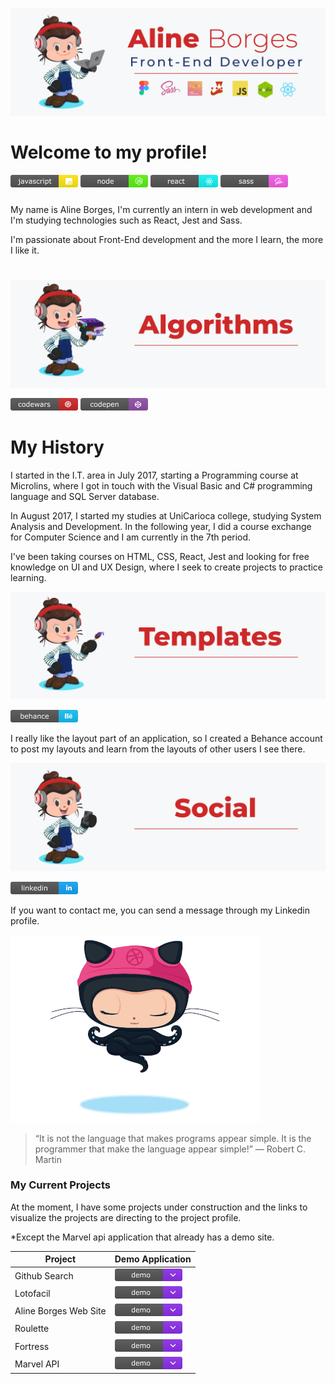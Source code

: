 ![banner-principal](https://github.com/aline-borges/aline-borges/blob/master/banner.png?raw=true)

# Welcome to my profile!

![Javascript since](https://github.com/aline-borges/aline-borges/blob/master/javascript.png?raw=true) ![Node since](https://github.com/aline-borges/aline-borges/blob/master/node.png?raw=true) ![React since](https://github.com/aline-borges/aline-borges/blob/master/react.png?raw=true) ![Sass since](https://github.com/aline-borges/aline-borges/blob/master/sass.png?raw=true) 

##### 

My name is Aline Borges, I'm currently an intern in web development and I'm studying technologies such as React, Jest and Sass.


I'm passionate about Front-End development and the more I learn, the more I like it.

# 
#

![banner-algorithms](https://github.com/aline-borges/aline-borges/blob/master/banner-algorithms.png?raw=true)

  [![CodeWars](https://github.com/aline-borges/aline-borges/blob/master/codewars.png?raw=true)](https://www.codewars.com/users/AlineBorges)  [![CodePen](https://github.com/aline-borges/aline-borges/blob/master/codepen.png?raw=true)](https://codepen.io/apborges)  
  
 # My History

  I started in the I.T. area in July 2017, starting a Programming course at Microlins, where I got in touch with the Visual Basic and C# programming language and SQL Server database.
  
  In August 2017, I started my studies at UniCarioca college, studying System Analysis and Development. In the following year, I did a course exchange for Computer Science and I am currently in the 7th period.
  
  I've been taking courses on HTML, CSS, React, Jest and looking for free knowledge on UI and UX Design, where I seek to create projects to practice learning.
  
  ![banner-algorithms](https://github.com/aline-borges/aline-borges/blob/master/banner-templates.png?raw=true)
  
  [![Behance](https://github.com/aline-borges/aline-borges/blob/master/behance.png?raw=true)](https://www.behance.net/apborges) 
  
  I really like the layout part of an application, so I created a Behance account to post my layouts and learn from the layouts of other users I see there.
  
  [![banner-algorithms](https://github.com/aline-borges/aline-borges/blob/master/banner-social.png?raw=true)]()
  
  [![Linkedin](https://github.com/aline-borges/aline-borges/blob/master/linkedin.png?raw=true)](https://www.linkedin.com/in/apborges/)
  
If you want to contact me, you can send a message through my Linkedin profile.

![image-octocat](https://github.com/aline-borges/aline-borges/blob/master/gif.gif?raw=true)

> “It is not the language that makes programs appear simple.
>  It is the programmer that make the language appear simple!”
> ― Robert C. Martin

### My Current Projects

At the moment, I have some projects under construction and the links to visualize the projects are directing to the project profile.

*Except the Marvel api application that already has a demo site.

| Project | Demo Application |
| ------ | ------ |
| Github Search |   [![Demo](https://github.com/aline-borges/aline-borges/blob/master/demo.png?raw=true)](https://github.com/aline-borges/github-search/) |
| Lotofacil |   [![Demo](https://github.com/aline-borges/aline-borges/blob/master/demo.png?raw=true)](https://github.com/aline-borges/lotofacil/) |
| Aline Borges Web Site |   [![Demo](https://github.com/aline-borges/aline-borges/blob/master/demo.png?raw=true)](https://github.com/aline-borges/aline-borges.github.io/) |
| Roulette |  [![Demo](https://github.com/aline-borges/aline-borges/blob/master/demo.png?raw=true)](https://github.com/aline-borges/roulette/) |
| Fortress |   [![Demo](https://github.com/aline-borges/aline-borges/blob/master/demo.png?raw=true)](https://github.com/aline-borges/fortress) |
| Marvel API |   [![Demo](https://github.com/aline-borges/aline-borges/blob/master/demo.png?raw=true)](https://alineborges-marvelapi.netlify.app/) |
